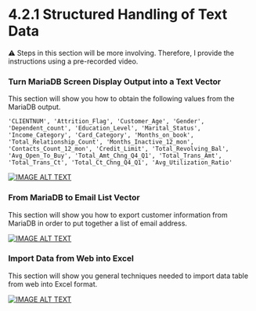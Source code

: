 # 4.2.1 Structured Handling of Text Data



:warning: Steps in this section will be more involving. Therefore, I provide the instructions using a pre-recorded video. 



### Turn MariaDB Screen Display Output into a Text Vector

This section will show you how to obtain the following values from the MariaDB output.

```mariadb
'CLIENTNUM', 'Attrition_Flag', 'Customer_Age', 'Gender', 'Dependent_count', 'Education_Level', 'Marital_Status', 'Income_Category', 'Card_Category', 'Months_on_book', 'Total_Relationship_Count', 'Months_Inactive_12_mon', 'Contacts_Count_12_mon', 'Credit_Limit', 'Total_Revolving_Bal', 'Avg_Open_To_Buy', 'Total_Amt_Chng_Q4_Q1', 'Total_Trans_Amt', 'Total_Trans_Ct', 'Total_Ct_Chng_Q4_Q1', 'Avg_Utilization_Ratio'
```

[![IMAGE ALT TEXT](https://img.youtube.com/vi/TMr4eC1Ky4Q/maxresdefault.jpg)](https://www.youtube.com/watch?v=TMr4eC1Ky4Q "Turn MariaDB Output to a Text Vector")



### From MariaDB to Email List Vector

This section will show you how to export customer information from MariaDB in order to put together a list of email address. 

[![IMAGE ALT TEXT](https://img.youtube.com/vi/LVAEjxKH5M8/maxresdefault.jpg)](https://www.youtube.com/watch?v=LVAEjxKH5M8 "From MariaDB to Email List Vector")



### Import Data from Web into Excel

This section will show you general techniques needed to import data table from web into Excel format. 

[![IMAGE ALT TEXT](https://img.youtube.com/vi/g3c2fsKQrYk/maxresdefault.jpg)](https://www.youtube.com/watch?v=g3c2fsKQrYk "From MariaDB to Email List Vector")







